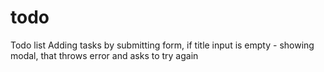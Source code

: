 # todo
Todo list 
Adding tasks by submitting form, if title input is empty - showing modal, that throws error and asks to try again
